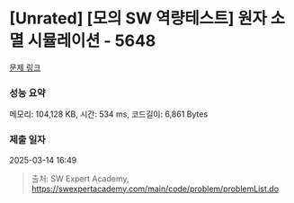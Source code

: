 # [Unrated] [모의 SW 역량테스트] 원자 소멸 시뮬레이션 - 5648 

[문제 링크](https://swexpertacademy.com/main/code/problem/problemDetail.do?contestProbId=AWXRFInKex8DFAUo) 

### 성능 요약

메모리: 104,128 KB, 시간: 534 ms, 코드길이: 6,861 Bytes

### 제출 일자

2025-03-14 16:49



> 출처: SW Expert Academy, https://swexpertacademy.com/main/code/problem/problemList.do